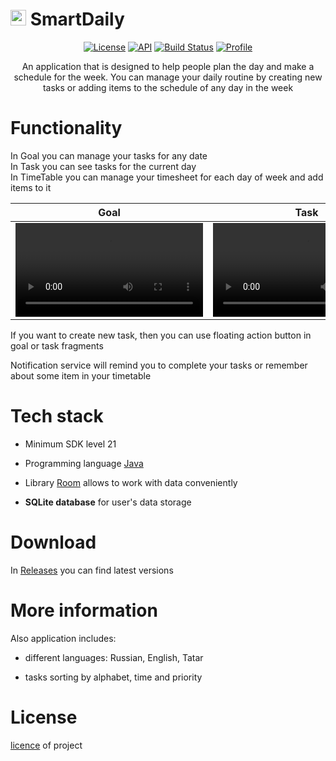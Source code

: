 # <img src="https://user-images.githubusercontent.com/74925839/170577877-f61de882-5588-4695-ad66-d07cc4ff9077.png" width="25px"> SmartDaily 


<p align="center">
  <a href="https://opensource.org/licenses/MPL-2.0"><img alt="License" src="https://img.shields.io/badge/License-MPL%202.0-blue.svg"/></a>
  <a href="https://android-arsenal.com/api?level=21"><img alt="API" src="https://img.shields.io/badge/API-21%2B-brightgreen.svg?style=flat"/></a>
  <a href="https://github.com/t8rin/FridgeXLight/actions"><img alt="Build Status" src="https://github.com/skydoves/Pokedex/workflows/Android%20CI/badge.svg"/></a> 
  <a href="https://github.com/tannec"><img alt="Profile" src="https://img.shields.io/badge/Github-tannec-blue?logo=github"/></a> 
</p>

<p align="center">
An application that is designed to help people plan the day and make a schedule for the week. You can manage your daily routine by creating new tasks or adding items to the schedule of any day in the week
</p>

# Functionality

<p align="start">
In Goal you can manage your tasks for any date<br>
In Task you can see tasks for the current day<br>
In TimeTable you can manage your timesheet for each day of week and add items to it
</p>

| Goal | Task | Timetable |
|----------------|:---------:|:----------------:|
| <video src="https://user-images.githubusercontent.com/74925839/170575483-2b41ee93-4946-4107-ad7c-80e0543ad104.mp4"> | <video src="https://user-images.githubusercontent.com/74925839/170576903-4ef3842f-d05f-46bb-a1cc-a1ee7f3aa009.mp4"> | <video src="https://user-images.githubusercontent.com/74925839/170577077-70f04d02-c272-4d37-8cbb-d76ddad0d653.mp4"> |

  
<p align="start">
If you want to create new task, then you can use floating action button in goal or task fragments<br>
</p>


<p align="start">
Notification service will remind you to complete your tasks or remember about some item in your timetable
</p>


# Tech stack
- Minimum SDK level 21

- Programming language [Java](https://java.com/)

- Library [Room](https://developer.android.com/training/data-storage/room) allows to work with data conveniently

- <b>SQLite database</b> for user's data storage

# Download

In [Releases](https://github.com/tannec/SDaily/releases) you can find latest versions 

# More information

Also application includes:

- different languages: Russian, English, Tatar

- tasks sorting by alphabet, time and priority

# License

 [licence](https://github.com/Tannec/SDaily/blob/master/LICENSE.md) of project



